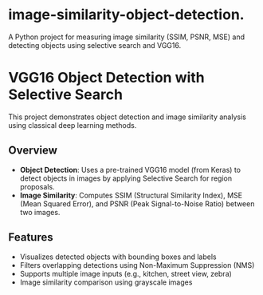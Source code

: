 # image-similarity-object-detection.
A Python project for measuring image similarity (SSIM, PSNR, MSE) and detecting objects using selective search and VGG16.
# VGG16 Object Detection with Selective Search

This project demonstrates object detection and image similarity analysis using classical deep learning methods.

## Overview

- **Object Detection**: Uses a pre-trained VGG16 model (from Keras) to detect objects in images by applying Selective Search for region proposals.
- **Image Similarity**: Computes SSIM (Structural Similarity Index), MSE (Mean Squared Error), and PSNR (Peak Signal-to-Noise Ratio) between two images.

##  Features

- Visualizes detected objects with bounding boxes and labels
- Filters overlapping detections using Non-Maximum Suppression (NMS)
- Supports multiple image inputs (e.g., kitchen, street view, zebra)
- Image similarity comparison using grayscale images

